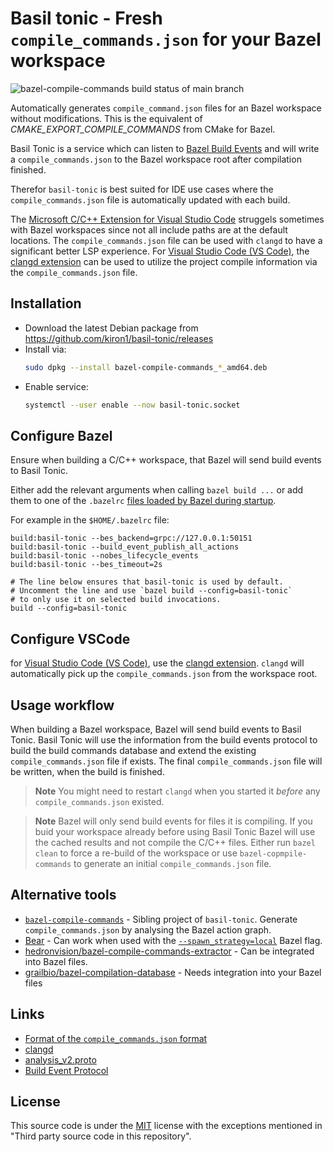 # Basil tonic - Fresh `compile_commands.json` for your Bazel workspace

![bazel-compile-commands build status of main branch](https://github.com/kiron1/basil-tonic/actions/workflows/main.yaml/badge.svg)

Automatically generates `compile_command.json` files for an Bazel workspace
without modifications. This is the equivalent of _CMAKE_EXPORT_COMPILE_COMMANDS_
from CMake for Bazel.

Basil Tonic is a service which can listen to
[Bazel Build Events](https://bazel.build/remote/bep) and will write a
`compile_commands.json` to the Bazel workspace root after compilation finished.

Therefor `basil-tonic` is best suited for IDE use cases where the
`compile_commands.json` file is automatically updated with each build.

The
[Microsoft C/C++ Extension for Visual Studio Code](https://marketplace.visualstudio.com/items?itemName=ms-vscode.cpptools)
struggels sometimes with Bazel workspaces since not all include paths are at the
default locations. The `compile_commands.json` file can be used with `clangd` to
have a significant better LSP experience. For
[Visual Studio Code (VS Code)][vscode], the
[clangd extension][llvm-vs-code-extensions.vscode-clangd] can be used to utilize
the project compile information via the `compile_commands.json` file.

## Installation

- Download the latest Debian package from
  https://github.com/kiron1/basil-tonic/releases
- Install via:
  ```sh
  sudo dpkg --install bazel-compile-commands_*_amd64.deb
  ```
- Enable service:
  ```sh
  systemctl --user enable --now basil-tonic.socket
  ```

## Configure Bazel

Ensure when building a C/C++ workspace, that Bazel will send build events to
Basil Tonic.

Either add the relevant arguments when calling `bazel build ...` or add them to
one of the `.bazelrc` [files loaded by Bazel during startup][bazelrc].

For example in the `$HOME/.bazelrc` file:

```
build:basil-tonic --bes_backend=grpc://127.0.0.1:50151
build:basil-tonic --build_event_publish_all_actions
build:basil-tonic --nobes_lifecycle_events
build:basil-tonic --bes_timeout=2s

# The line below ensures that basil-tonic is used by default.
# Uncomment the line and use `bazel build --config=basil-tonic`
# to only use it on selected build invocations.
build --config=basil-tonic
```

## Configure VSCode

for [Visual Studio Code (VS Code)][vscode], use the
[clangd extension][llvm-vs-code-extensions.vscode-clangd]. `clangd` will
automatically pick up the `compile_commands.json` from the workspace root.

[vscode]: https://code.visualstudio.com/ "Visual Studio Code"
[llvm-vs-code-extensions.vscode-clangd]: https://marketplace.visualstudio.com/items?itemName=llvm-vs-code-extensions.vscode-clangd "clangd - C/C++ completion, navigation, and insights"
[bazelrc]: https://bazel.build/run/bazelrc "Write bazelrc configuration files"

## Usage workflow

When building a Bazel workspace, Bazel will send build events to Basil Tonic.
Basil Tonic will use the information from the build events protocol to build the
build commands database and extend the existing `compile_commands.json` file if
exists. The final `compile_commands.json` file will be written, when the build
is finished.

<!-- deno-fmt-ignore-start -->

> **Note**
> You might need to restart `clangd` when you started it _before_ any
> `compile_commands.json` existed.

> **Note**
> Bazel will only send build events for files it is compiling. If you buid your
> workspace already before using Basil Tonic Bazel will use the cached results
> and not compile the C/C++ files. Either run `bazel clean` to force a re-build
> of the workspace or use `bazel-copmpile-commands` to generate an initial
> `compile_commands.json` file.

<!-- deno-fmt-ignore-end -->

## Alternative tools

- [`bazel-compile-commands`](https://github.com/kiron1/bazel-compile-commands) -
  Sibling project of `basil-tonic`. Generate `compile_commands.json` by
  analysing the Bazel action graph.
- [Bear](https://github.com/rizsotto/Bear) - Can work when used with the
  [`--spawn_strategy=local`](https://docs.bazel.build/versions/main/user-manual.html#flag--spawn_strategy)
  Bazel flag.
- [hedronvision/bazel-compile-commands-extractor](https://github.com/hedronvision/bazel-compile-commands-extractor) -
  Can be integrated into Bazel files.
- [grailbio/bazel-compilation-database](https://github.com/grailbio/bazel-compilation-database) -
  Needs integration into your Bazel files

## Links

- [Format of the `compile_commands.json` format](https://clang.llvm.org/docs/JSONCompilationDatabase.html)
- [clangd](https://clangd.llvm.org/)
- [analysis_v2.proto](https://github.com/bazelbuild/bazel/blob/master/src/main/protobuf/analysis_v2.proto)
- [Build Event Protocol](https://bazel.build/remote/bep)

## License

This source code is under the [MIT](https://opensource.org/licenses/MIT) license
with the exceptions mentioned in "Third party source code in this repository".
